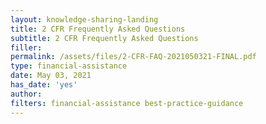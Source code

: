 ```yaml
---
layout: knowledge-sharing-landing
title: 2 CFR Frequently Asked Questions
subtitle: 2 CFR Frequently Asked Questions
filler: 
permalink: /assets/files/2-CFR-FAQ-2021050321-FINAL.pdf
type: financial-assistance 
date: May 03, 2021
has_date: 'yes'
author:  
filters: financial-assistance best-practice-guidance
---
```



